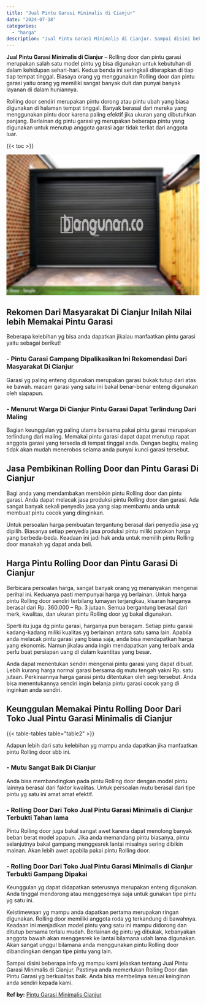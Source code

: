 ```yaml
---
title: "Jual Pintu Garasi Minimalis di Cianjur"
date: "2024-07-18"
categories: 
  - "harga"
description: "Jual Pintu Garasi Minimalis di Cianjur. Sampai disini beberapa info yg mampu kami jelaskan tentang Jual Pintu Garasi Minimalis di Cianjur. Pastinya anda meme..."
---
```


**Jual Pintu Garasi Minimalis di Cianjur** – Rolling door dan pintu garasi merupakan salah satu model pintu yg bisa digunakan untuk kebutuhan di dalam kehidupan sehari-hari. Kedua benda ini seringkali diterapkan di tiap tiap tempat tinggal. Biasaya orang yg menggunakan Rolling door dan pintu garasi yaitu orang yg memiliki sangat banyak duit dan punyai banyak layanan di dalam huniannya.

Rolling door sendiri merupakan pintu dorong atau pintu ubah yang biasa digunakan di halaman tempat tinggal. Banyak berasal dari mereka yang menggunakan pintu door karena paling efektif jika ukuran yang dibutuhkan panjang. Berlainan dg pintu garasi yg merupakan beberapa pintu yang digunakan untuk menutup anggota garasi agar tidak terliat dari anggota luar.

{{< toc >}}

![Jual Pintu Garasi Minimalis di Cianjur](/images/pintu-garasi-05.png)

## Rekomen Dari Masyarakat Di Cianjur Inilah Nilai lebih Memakai Pintu Garasi

Beberapa kelebihan yg bisa anda dapatkan jikalau manfaatkan pintu garasi yaitu sebagai berikut!

### \- Pintu Garasi Gampang Dipalikasikan Ini Rekomendasi Dari Masyarakat Di Cianjur

Garasi yg paling enteng digunakan merupakan garasi bukak tutup dari atas ke bawah. macam garasi yang satu ini bakal benar-benar enteng digunakan oleh siapapun.

### \- Menurut Warga Di Cianjur Pintu Garasi Dapat Terlindung Dari Maling

Bagian keunggulan yg paling utama bersama pakai pintu garasi merupakan terlindung dari maling. Memakai pintu garasi dapat dapat menutup rapat anggota garasi yang tersedia di tempat tinggal anda. Dengan begitu, maling tidak akan mudah menerobos selama anda punyai kunci garasi tersebut.

## Jasa Pembikinan Rolling Door dan Pintu Garasi Di Cianjur

Bagi anda yang mendambakan membikin pintu Rolling door dan pintu garasi. Anda dapat melacak jasa produksi pintu Rolling door dan garasi. Ada sangat banyak sekali penyedia jasa yang siap membantu anda untuk membuat pintu cocok yang diinginkan.

Untuk persoalan harga pembuatan tergantung berasal dari penyedia jasa yg dipilih. Biasanya setiap penyedia jasa produksi pintu miliki patokan harga yang berbeda-beda. Keadaan ini jadi hak anda untuk memilih pintu Rolling door manakah yg dapat anda beli.

## Harga Pintu Rolling Door dan Pintu Garasi Di Cianjur

Berbicara persoalan harga, sangat banyak orang yg menanyakan mengenai perihal ini. Keduanya pasti mempunyai harga yg berlainan. Untuk harga pintu Rolling door sendiri terbilang lumayan terjangkau, kisaran harganya berasal dari Rp. 360.000 – Rp. 3 jutaan. Semua bergantung berasal dari merk, kwalitas, dan ukuran pintu Rolling door yg bakal digunakan.

Sperti itu juga dg pintu garasi, harganya pun beragam. Setiap pintu garasi kadang-kadang miliki kualitas yg berlainan antara satu sama lain. Apabila anda melacak pintu garasi yang biasa saja, anda bisa mendapatkan harga yang ekonomis. Namun jikalau anda ingin mendapatkan yang terbaik anda perlu buat persiapan uang di dalam kuantitas yang besar.

Anda dapat menentukan sendiri mengenai pintu garasi yang dapat dibuat. Lebih kurang harga normal garasi bersama dg mutu tengah yakni Rp. satu jutaan. Perkiraannya harga garasi pintu ditentukan oleh segi tersebut. Anda bisa menentukannya sendiri ingin belanja pintu garasi cocok yang di inginkan anda sendiri.

## Keunggulan Memakai Pintu Rolling Door Dari Toko Jual Pintu Garasi Minimalis di Cianjur

{{< table-tables table="table2" >}}

Adapun lebih dari satu kelebihan yg mampu anda dapatkan jika manfaatkan pintu Rolling door sbb ini.

### \- Mutu Sangat Baik Di Cianjur

Anda bisa membandingkan pada pintu Rolling door dengan model pintu lainnya berasal dari faktor kwalitas. Untuk persoalan mutu berasal dari tipe pintu yg satu ini amat amat efektif.

### \- Rolling Door Dari Toko Jual Pintu Garasi Minimalis di Cianjur Terbukti Tahan lama

Pintu Rolling door juga bakal sangat awet karena dapat menolong banyak beban berat model apapun. Jika anda memandang pintu biasanya, pintu selanjutnya bakal gampang menggesrek lantai misalnya sering dibikin mainan. Akan lebih awet apabila pakai pintu Rolling door.

### \- Rolling Door Dari Toko Jual Pintu Garasi Minimalis di Cianjur Terbukti Gampang Dipakai

Keunggulan yg dapat didapatkan seterusnya merupakan enteng digunakan. Anda tinggal mendorong atau menggesernya saja untuk gunakan tipe pintu yg satu ini.

Keistimewaan yg mampu anda dapatkan pertama merupakan ringan digunakan. Rolling door memiliki anggota roda yg terkandung di bawahnya. Keadaan ini menjadikan model pintu yang satu ini mampu didorong dan ditutup bersama terlalu mudah. Berlainan dg pintu yg dibukak, kebanyakan anggota bawah akan menggesrek ke lantai bilamana udah lama digunakan. Akan sangat unggul bilamana anda menggunakan pintu Rolling door dibandingkan dengan tipe pintu yang lain.

Sampai disini beberapa info yg mampu kami jelaskan tentang Jual Pintu Garasi Minimalis di Cianjur. Pastinya anda memerlukan Rolling Door dan Pintu Garasi yg berkualitas baik. Anda bisa membelinya sesuai keinginan anda sendiri kepada kami.

**Ref by:** [Pintu Garasi Minimalis Cianjur](https://id.wikipedia.org/wiki/Pintu)
